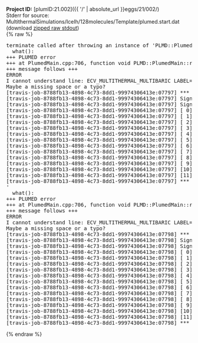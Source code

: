 **Project ID:** [plumID:21.002]({{ '/' | absolute_url }}eggs/21/002/)  
Stderr for source:  MultithermalSimulations/IceIh/128molecules/Template/plumed.start.dat   
(download [zipped raw stdout](plumed.start.dat.plumed.stdout.txt.zip))  
{% raw %}
<pre>
terminate called after throwing an instance of 'PLMD::Plumed::ExceptionError'
  what():  
+++ PLUMED error
+++ at PlumedMain.cpp:706, function void PLMD::PlumedMain::readInputWords(const std::vector<std::__cxx11::basic_string<char> >&)
+++ message follows +++
ERROR
I cannot understand line: ECV_MULTITHERMAL_MULTIBARIC LABEL=ecv ARG=energy,vol TEMP=225 MIN_TEMP=100 MAX_TEMP=350 PRESSURE=0.06022140857 MIN_PRESSURE=0.06022140857 MAX_PRESSURE=0.06022140857
Maybe a missing space or a typo?
[travis-job-8788fb13-4898-4c73-8dd1-99974306413e:07797] *** Process received signal ***
[travis-job-8788fb13-4898-4c73-8dd1-99974306413e:07797] Signal: Aborted (6)
[travis-job-8788fb13-4898-4c73-8dd1-99974306413e:07797] Signal code:  (-6)
[travis-job-8788fb13-4898-4c73-8dd1-99974306413e:07797] [ 0] /lib/x86_64-linux-gnu/libc.so.6(+0x354b0)[0x7f63e42864b0]
[travis-job-8788fb13-4898-4c73-8dd1-99974306413e:07797] [ 1] /lib/x86_64-linux-gnu/libc.so.6(gsignal+0x38)[0x7f63e4286428]
[travis-job-8788fb13-4898-4c73-8dd1-99974306413e:07797] [ 2] /lib/x86_64-linux-gnu/libc.so.6(abort+0x16a)[0x7f63e428802a]
[travis-job-8788fb13-4898-4c73-8dd1-99974306413e:07797] [ 3] /usr/lib/x86_64-linux-gnu/libstdc++.so.6(_ZN9__gnu_cxx27__verbose_terminate_handlerEv+0x16d)[0x7f63e48c084d]
[travis-job-8788fb13-4898-4c73-8dd1-99974306413e:07797] [ 4] /usr/lib/x86_64-linux-gnu/libstdc++.so.6(+0x8d6b6)[0x7f63e48be6b6]
[travis-job-8788fb13-4898-4c73-8dd1-99974306413e:07797] [ 5] /usr/lib/x86_64-linux-gnu/libstdc++.so.6(+0x8d701)[0x7f63e48be701]
[travis-job-8788fb13-4898-4c73-8dd1-99974306413e:07797] [ 6] terminate called after throwing an instance of '/usr/lib/x86_64-linux-gnu/libstdc++.so.6(+0x8d919)[0x7f63e48be919]
[travis-job-8788fb13-4898-4c73-8dd1-99974306413e:07797] [ 7] plumed[0x40ec85]
[travis-job-8788fb13-4898-4c73-8dd1-99974306413e:07797] [ 8] plumed[0x40f082]
[travis-job-8788fb13-4898-4c73-8dd1-99974306413e:07797] [ 9] plumed[0x409fe0]
[travis-job-8788fb13-4898-4c73-8dd1-99974306413e:07797] [10] PLMD::Plumed::ExceptionError/lib/x86_64-linux-gnu/libc.so.6(__libc_start_main+0xf0)[0x7f63e4271830]
[travis-job-8788fb13-4898-4c73-8dd1-99974306413e:07797] [11] plumed[0x40a0a9]
[travis-job-8788fb13-4898-4c73-8dd1-99974306413e:07797] *** End of error message ***
'
  what():  
+++ PLUMED error
+++ at PlumedMain.cpp:706, function void PLMD::PlumedMain::readInputWords(const std::vector<std::__cxx11::basic_string<char> >&)
+++ message follows +++
ERROR
I cannot understand line: ECV_MULTITHERMAL_MULTIBARIC LABEL=ecv ARG=energy,vol TEMP=225 MIN_TEMP=100 MAX_TEMP=350 PRESSURE=0.06022140857 MIN_PRESSURE=0.06022140857 MAX_PRESSURE=0.06022140857
Maybe a missing space or a typo?
[travis-job-8788fb13-4898-4c73-8dd1-99974306413e:07798] *** Process received signal ***
[travis-job-8788fb13-4898-4c73-8dd1-99974306413e:07798] Signal: Aborted (6)
[travis-job-8788fb13-4898-4c73-8dd1-99974306413e:07798] Signal code:  (-6)
[travis-job-8788fb13-4898-4c73-8dd1-99974306413e:07798] [ 0] /lib/x86_64-linux-gnu/libc.so.6(+0x354b0)[0x7f99d51cc4b0]
[travis-job-8788fb13-4898-4c73-8dd1-99974306413e:07798] [ 1] /lib/x86_64-linux-gnu/libc.so.6(gsignal+0x38)[0x7f99d51cc428]
[travis-job-8788fb13-4898-4c73-8dd1-99974306413e:07798] [ 2] /lib/x86_64-linux-gnu/libc.so.6(abort+0x16a)[0x7f99d51ce02a]
[travis-job-8788fb13-4898-4c73-8dd1-99974306413e:07798] [ 3] /usr/lib/x86_64-linux-gnu/libstdc++.so.6(_ZN9__gnu_cxx27__verbose_terminate_handlerEv+0x16d)[0x7f99d580684d]
[travis-job-8788fb13-4898-4c73-8dd1-99974306413e:07798] [ 4] /usr/lib/x86_64-linux-gnu/libstdc++.so.6(+0x8d6b6)[0x7f99d58046b6]
[travis-job-8788fb13-4898-4c73-8dd1-99974306413e:07798] [ 5] /usr/lib/x86_64-linux-gnu/libstdc++.so.6(+0x8d701)[0x7f99d5804701]
[travis-job-8788fb13-4898-4c73-8dd1-99974306413e:07798] [ 6] /usr/lib/x86_64-linux-gnu/libstdc++.so.6(+0x8d919)[0x7f99d5804919]
[travis-job-8788fb13-4898-4c73-8dd1-99974306413e:07798] [ 7] plumed[0x40ec85]
[travis-job-8788fb13-4898-4c73-8dd1-99974306413e:07798] [ 8] plumed[0x40f082]
[travis-job-8788fb13-4898-4c73-8dd1-99974306413e:07798] [ 9] plumed[0x409fe0]
[travis-job-8788fb13-4898-4c73-8dd1-99974306413e:07798] [10] /lib/x86_64-linux-gnu/libc.so.6(__libc_start_main+0xf0)[0x7f99d51b7830]
[travis-job-8788fb13-4898-4c73-8dd1-99974306413e:07798] [11] plumed[0x40a0a9]
[travis-job-8788fb13-4898-4c73-8dd1-99974306413e:07798] *** End of error message ***
</pre>
{% endraw %}
